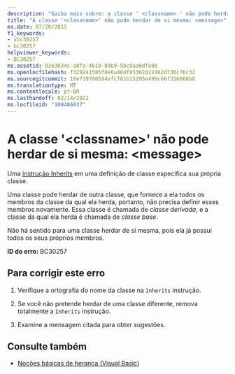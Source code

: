 ```yaml
---
description: "Saiba mais sobre: a classe ' <classname> ' não pode herdar de si mesma: <message>"
title: "A classe '<classname>' não pode herdar de si mesma: <message>"
ms.date: 07/20/2015
f1_keywords:
- vbc30257
- bc30257
helpviewer_keywords:
- BC30257
ms.assetid: 03e3034c-a0fa-4619-84b9-5bc9aa0dfe80
ms.openlocfilehash: f329241585f8e6a404f65362d22462d736c7bc32
ms.sourcegitcommit: 10e719780594efc781b15295e499c66f316068b8
ms.translationtype: MT
ms.contentlocale: pt-BR
ms.lasthandoff: 02/14/2021
ms.locfileid: "100486037"
---
```

# <a name="class-classname-cannot-inherit-from-itself-message"></a>A classe '\<classname>' não pode herdar de si mesma: \<message>

Uma [instrução Inherits](../language-reference/statements/inherits-statement.md) em uma definição de classe especifica sua própria classe.  
  
 Uma classe pode herdar de outra classe, que fornece a ela todos os membros da classe da qual ela herda, portanto, não precisa definir esses membros novamente. Essa classe é chamada de *classe derivada*, e a classe da qual ela herda é chamada de *classe base*.  
  
 Não há sentido para uma classe herdar de si mesma, pois ela já possui todos os seus próprios membros.  
  
 **ID do erro:** BC30257  
  
## <a name="to-correct-this-error"></a>Para corrigir este erro  
  
1. Verifique a ortografia do nome da classe na `Inherits` instrução.  
  
2. Se você não pretende herdar de uma classe diferente, remova totalmente a `Inherits` instrução.  
  
3. Examine a mensagem citada para obter sugestões.  
  
## <a name="see-also"></a>Consulte também

- [Noções básicas de herança (Visual Basic)](../programming-guide/language-features/objects-and-classes/inheritance-basics.md)
